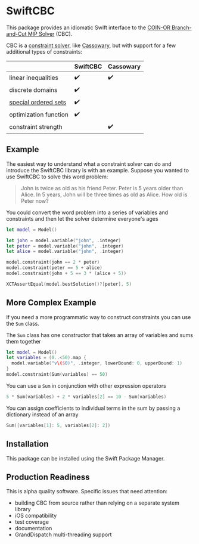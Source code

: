 # SwiftCBC

This package provides an idiomatic Swift interface to the [COIN-OR Branch-and-Cut MIP Solver](https://projects.coin-or.org/Cbc) (CBC).

CBC is a [constraint solver](https://en.wikipedia.org/wiki/Constraint_programming), like [Cassowary](https://github.com/compnerd/cassowary), but with support for a few additional types of constraints:

| | SwiftCBC | Cassowary |
|-|-|-|
| linear inequalities | ✔️ | ✔️ |
| discrete domains | ✔️ | |
| [special ordered sets](https://en.wikipedia.org/wiki/Special_ordered_set) | ✔️ | |
| optimization function | ✔️ | |
| constraint strength | | ✔️ |

## Example

The easiest way to understand what a constraint solver can do and introduce the SwiftCBC library is with an example.
Suppose you wanted to use SwiftCBC to solve this word problem:

> John is twice as old as his friend Peter. Peter is 5 years older than Alice. In 5 years, John will be three times as old as Alice. How old is Peter now?

You could convert the word problem into a series of variables and constraints and then let the solver determine everyone's ages

```swift
let model = Model()

let john = model.variable("john", .integer)
let peter = model.variable("john", .integer)
let alice = model.variable("john", .integer)

model.constraint(john == 2 * peter)
model.constraint(peter == 5 + alice)
model.constraint(john + 5 == 3 * (alice + 5))

XCTAssertEqual(model.bestSolution()?[peter], 5)
```

## More Complex Example

If you need a more programmatic way to construct constraints you can use the `Sum` class.

The `Sum` class has one constructor that takes an array of variables and sums them together
```swift
let model = Model()
let variables = (0..<50).map {
  model.variable("v\($0)", .integer, lowerBound: 0, upperBound: 1)
}
model.constraint(Sum(variables) == 50)
```

You can use a `Sum` in conjunction with other expression operators

```swift
5 * Sum(variables) + 2 * variables[2] == 10 - Sum(variables)
```

You can assign coefficients to individual terms in the sum by passing a dictionary instead of an array
```swift
Sum([variables[1]: 5, variables[2]: 2])
```

## Installation

This package can be installed using the Swift Package Manager.

## Production Readiness

This is alpha quality software. Specific issues that need attention:

 - building CBC from source rather than relying on a separate system library
 - iOS compatibility
 - test coverage
 - documentation
 - GrandDispatch multi-threading support

